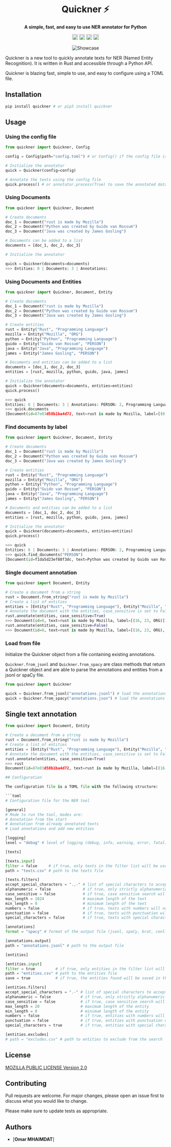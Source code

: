 
<div align="center">
  <h1>Quickner ⚡ </h1>
  <p>
    <strong>A simple, fast, and easy to use NER annotator for Python</strong>
  </p>
  <p>
    <a href="https://badge.fury.io/py/quickner"><img src="https://badge.fury.io/py/quickner.svg" alt="PyPI version" height="18"></a>
    <a href="https://pypi.org/project/quickner/"><img src="https://img.shields.io/pypi/l" alt="License" height="18"></a>
    <a href="https://pypi.org/project/quickner/"><img src="https://img.shields.io/pypi/dm/quickner" alt="PyPI - Downloads" height="18"></a>
    <a href="https://actions-badge.atrox.dev/omarmhaimdat/quickner/goto?ref=master"><img src="https://img.shields.io/endpoint.svg?url=https%3A%2F%2Factions-badge.atrox.dev%2Fomarmhaimdat%2Fquickner%2Fbadge%3Fref%3Dmaster&style=flat" alt="Build Status" height="18"></a>
  </p>
  <p>
    <img src="quickner.gif" alt="Showcase">
  </p>
</div>

<!-- 
[![PyPI version](https://badge.fury.io/py/quickner.svg)](https://badge.fury.io/py/quickner)
![License](https://img.shields.io/pypi/l) ![PyPI - Downloads](https://img.shields.io/pypi/dm/quickner)
[![Build Status](https://img.shields.io/endpoint.svg?url=https%3A%2F%2Factions-badge.atrox.dev%2Fomarmhaimdat%2Fquickner%2Fbadge%3Fref%3Dmaster&style=flat)](https://actions-badge.atrox.dev/omarmhaimdat/quickner/goto?ref=master)

![Showcase](showcase.gif) -->


Quickner is a new tool to quickly annotate texts for NER (Named Entity Recognition). It is written in Rust and accessible through a Python API.

Quickner is blazing fast, simple to use, and easy to configure using a TOML file.

## Installation

```bash
pip install quickner # or pip3 install quickner
```

## Usage

### Using the config file

```python
from quickner import Quickner, Config

config = Config(path="config.toml") # or Config() if the config file is in the current directory

# Initialize the annotator
quick = Quickner(config=config)

# Annotate the texts using the config file
quick.process() # or annotator.process(True) to save the annotated data to a file
```

### Using Documents

```python
from quickner import Quickner, Document

# Create documents
doc_1 = Document("rust is made by Mozilla")
doc_2 = Document("Python was created by Guido van Rossum")
doc_3 = Document("Java was created by James Gosling")

# Documents can be added to a list
documents = [doc_1, doc_2, doc_3]

# Initialize the annotator

quick = Quickner(documents=documents)
>>> Entities: 0 | Documents: 3 | Annotations: 
```

### Using Documents and Entities

```python
from quickner import Quickner, Document, Entity

# Create documents
doc_1 = Document("rust is made by Mozilla")
doc_2 = Document("Python was created by Guido van Rossum")
doc_3 = Document("Java was created by James Gosling")

# Create entities
rust = Entity("Rust", "Programming Language")
mozilla = Entity("Mozilla", "ORG")
python = Entity("Python", "Programming Language")
guido = Entity("Guido van Rossum", "PERSON")
java = Entity("Java", "Programming Language")
james = Entity("James Gosling", "PERSON")

# Documents and entities can be added to a list
documents = [doc_1, doc_2, doc_3]
entities = [rust, mozilla, python, guido, java, james]

# Initialize the annotator
quick = Quickner(documents=documents, entities=entities)
quick.process()

>>> quick
Entities: 6 | Documents: 3 | Annotations: PERSON: 2, Programming Language: 3, ORG: 1
>>> quick.documents 
[Document(id=87e03d58b1ba4d72, text=rust is made by Mozilla, label=[(0, 4, Programming Language), (16, 23, ORG)]), Document(id=f1da5d23ef88f3dc, text=Python was created by Guido van Rossum, label=[(0, 6, Programming Language), (22, 38, PERSON)]), Document(id=e4324f9818e7e598, text=Java was created by James Gosling, label=[(0, 4, Programming Language), (20, 33, PERSON)])]
```

### Find documents by label

```python
from quickner import Quickner, Document, Entity

# Create documents
doc_1 = Document("rust is made by Mozilla")
doc_2 = Document("Python was created by Guido van Rossum")
doc_3 = Document("Java was created by James Gosling")

# Create entities
rust = Entity("Rust", "Programming Language")
mozilla = Entity("Mozilla", "ORG")
python = Entity("Python", "Programming Language")
guido = Entity("Guido van Rossum", "PERSON")
java = Entity("Java", "Programming Language")
james = Entity("James Gosling", "PERSON")

# Documents and entities can be added to a list
documents = [doc_1, doc_2, doc_3]
entities = [rust, mozilla, python, guido, java, james]

# Initialize the annotator
quick = Quickner(documents=documents, entities=entities)
quick.process()

>>> quick
Entities: 6 | Documents: 3 | Annotations: PERSON: 2, Programming Language: 3, ORG: 1
>>> quick.find_documents("PERSON")
[Document(id=f1da5d23ef88f3dc, text=Python was created by Guido van Rossum, label=[(0, 6, Programming Language), (22, 38, PERSON)]), Document(id=e4324f9818e7e598, text=Java was created by James Gosling, label=[(0, 4, Programming Language), (20, 33, PERSON)])]
```

### Single document annotation

```python
from quickner import Document, Entity

# Create a document from a string
rust = Document.from_string("rust is made by Mozilla")
# Create a list of entities
entities = [Entity("Rust", "Programming Language"), Entity("Mozilla", "ORG")]
# Annotate the document with the entities, case_sensitive is set to False by default
rust.annotate(entities, case_sensitive=True)
>>> Document(id=0, text=rust is made by Mozilla, label=[(16, 23, ORG)])
rust.annotate(entities, case_sensitive=False)
>>> Document(id=0, text=rust is made by Mozilla, label=[(16, 23, ORG), (0, 4, Programming Language)])
```

### Load from file

Initialize the Quickner object from a file containing existing annotations.

`Quickner.from_jsonl` and `Quickner.from_spacy` are class methods that return a Quickner object and are able to parse the annotations and entities from a jsonl or spaCy file.

```python
from quickner import Quickner

quick = Quickner.from_jsonl("annotations.jsonl") # load the annotations from a jsonl file
quick = Quickner.from_spacy("annotations.json") # load the annotations from a spaCy file
```


## Single text annotation

```python
from quickner import Document, Entity

# Create a document from a string
rust = Document.from_string("rust is made by Mozilla")
# Create a list of entities
entities = [Entity("Rust", "Programming Language"), Entity("Mozilla", "ORG")]
# Annotate the document with the entities, case_sensitive is set to False by default
rust.annotate(entities, case_sensitive=True)
>>> rust
Document(id=87e03d58b1ba4d72, text=rust is made by Mozilla, label=[(16, 23, ORG)])

## Configuration

The configuration file is a TOML file with the following structure:

```toml
# Configuration file for the NER tool

[general]
# Mode to run the tool, modes are:
# Annotation from the start
# Annotation from already annotated texts
# Load annotations and add new entities

[logging]
level = "debug" # level of logging (debug, info, warning, error, fatal)

[texts]

[texts.input]
filter = false     # if true, only texts in the filter list will be used
path = "texts.csv" # path to the texts file

[texts.filters]
accept_special_characters = ".,-" # list of special characters to accept in the text (if special_characters is true)
alphanumeric = false              # if true, only strictly alphanumeric texts will be used
case_sensitive = false            # if true, case sensitive search will be used
max_length = 1024                 # maximum length of the text
min_length = 0                    # minimum length of the text
numbers = false                   # if true, texts with numbers will not be used
punctuation = false               # if true, texts with punctuation will not be used
special_characters = false        # if true, texts with special characters will not be used

[annotations]
format = "spacy" # format of the output file (jsonl, spaCy, brat, conll)

[annotations.output]
path = "annotations.jsonl" # path to the output file

[entities]

[entities.input]
filter = true         # if true, only entities in the filter list will be used
path = "entities.csv" # path to the entities file
save = true           # if true, the entities found will be saved in the output file

[entities.filters]
accept_special_characters = ".-" # list of special characters to accept in the entity (if special_characters is true)
alphanumeric = false             # if true, only strictly alphanumeric entities will be used
case_sensitive = false           # if true, case sensitive search will be used
max_length = 20                  # maximum length of the entity
min_length = 0                   # minimum length of the entity
numbers = false                  # if true, entities with numbers will not be used
punctuation = false              # if true, entities with punctuation will not be used
special_characters = true        # if true, entities with special characters will not be used

[entities.excludes]
# path = "excludes.csv" # path to entities to exclude from the search

```

## License

[MOZILLA PUBLIC LICENSE Version 2.0](LICENSE)

## Contributing

Pull requests are welcome. For major changes, please open an issue first to discuss what you would like to change.

Please make sure to update tests as appropriate.

## Authors

- [**Omar MHAIMDAT**]
